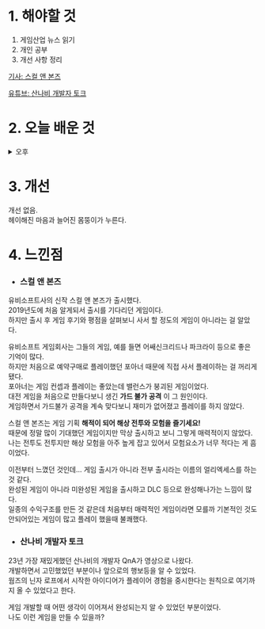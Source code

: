 
# 1. 해야할 것

1. 게임산업 뉴스 읽기 
2. 개인 공부  
3. 개선 사항 정리

[기사: 스컬 앤 본즈](https://www.gamemeca.com/view.php?gid=1745966)

[유튜브: 산나비 개발자 토크](https://www.youtube.com/watch?v=HPviT55uN5E)


# 2. 오늘 배운 것

<details>
<summary>오후</summary>


</details>




# 3. 개선


개선 없음.\
헤이해진 마음과 늘어진 몸뚱이가 누른다.


# 4. 느낀점

* ### 스컬 앤 본즈
유비소프트사의 신작 스컬 앤 본즈가 출시했다.\
2019년도에 처음 알게되서 출시를 기다리던 게임이다.\
하지만 출시 후 게임 후기와 평점을 살펴보니 사서 할 정도의 게임이 아니라는 걸 알았다.

유비소프트 게임회사는 그들의 게임, 예를 들면 어쌔신크리드나 파크라이 등으로 좋은 기억이 많다.\
하지만 처음으로 예약구매로 플레이했던 포아너 때문에 직접 사서 플레이하는 걸 꺼리게 됐다.\
포아너는 게임 컨셉과 플레이는 좋았는데 밸런스가 붕괴된 게임이었다.\
대전 게임을 처음으로 만들다보니 생긴 __가드 불가 공격__ 이 그 원인이다.\
게임하면서 가드불가 공격을 계속 맞다보니 재미가 없어졌고 플레이를 하지 않았다.

스컬 앤 본즈는 게임 기획 __해적이 되어 해상 전투와 모험을 즐기세요!__\
때문에 정말 많이 기대했던 게임이지만 막상 출시하고 보니 그렇게 매력적이지 않았다.\
나는 전투도 전투지만 해상 모험을 아주 높게 잡고 있어서 모험요소가 너무 적다는 게 흠이었다.

이전부터 느꼈던 것인데... 게임 출시가 아니라 전부 출시라는 이름의 얼리엑세스를 하는 것 같다.\
완성된 게임이 아니라 미완성된 게임을 출시하고 DLC 등으로 완성해나가는 느낌이 많다.\
일종의 수익구조를 만든 것 같은데 처음부터 매력적인 게임이라면 모를까 기본적인 것도 안되어있는 게임이 많고 플레이 했을때 불쾌했다.

* ### 산나비 개발자 토크
23년 가장 재밌게했던 산나비의 개발자 QnA가 영상으로 나왔다.\
개발하면서 고민했었던 부분이나 앞으로의 행보등을 알 수 있었다.\
웜즈의 닌자 로프에서 시작한 아이디어가 플레이어 경험을 중시한다는 원칙으로 여기까지 올 수 있었다고 한다.

게임 개발할 때 어떤 생각이 이어져서 완성되는지 알 수 있었던 부분이었다.\
나도 이런 게임을 만들 수 있을까?

